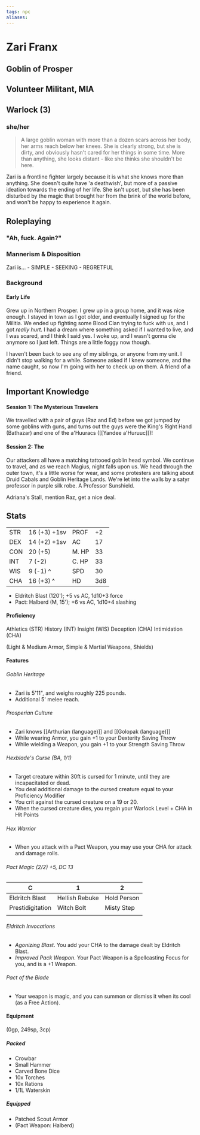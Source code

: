 ```yaml
---
tags: npc
aliases:
---
```

# Zari Franx
## Goblin of Prosper
## Volunteer Militant, MIA
## Warlock (3)
### she/her

> A large goblin woman with more than a dozen scars across her body, her arms reach below her knees. She is clearly strong, but she is dirty, and obviously hasn't cared for her things in some time. More than anything, she looks distant - like she thinks she shouldn't be here. 

Zari is a frontline fighter largely because it is what she knows more than anything. She doesn't quite have 'a deathwish', but more of a passive ideation towards the ending of her life. She isn't upset, but she has been disturbed by the magic that brought her from the brink of the world before, and won't be happy to experience it again.

## Roleplaying
### "Ah, fuck. Again?"

### Mannerism & Disposition
Zari is...
	- SIMPLE
	- SEEKING
	- REGRETFUL

### Background
#### Early Life

Grew up in Northern Prosper. I grew up in a group home, and it was nice enough. I stayed in town as I got older, and eventually I signed up for the Militia. We ended up fighting some Blood Clan trying to fuck with us, and I got *really hurt*. I had a dream where something asked if I wanted to live, and I was scared, and I think I said yes. I woke up, and I wasn't gonna die anymore so I just left. Things are a little foggy now though. 

I haven't been back to see any of my siblings, or anyone from my unit. I didn't stop walking for a while. Someone asked if I knew someone, and the name caught, so now I'm going with her to check up on them. A friend of a friend.

## Important Knowledge

#### Session 1: The Mysterious Travelers

We travelled with a pair of guys (Raz and Ed) before we got jumped by some goblins with guns, and turns out the guys were the King's Right Hand (Bathazar) and one of the a'Huuracs ([[Yandee a'Huruuc]])!

#### Session 2: The 

Our attackers all have a matching tattooed goblin head symbol. We continue to travel, and as we reach Magius, night falls upon us. We head through the outer town, it's a little worse for wear, and some protesters are talking about Druid Cabals and Goblin Heritage Lands. We're let into the walls by a satyr professor in purple silk robe. A Professor Sunshield.

Adriana's Stall, mention Raz, get a nice deal.

## Stats

|     |              |       |     |
| --- | ------------ | ----- | --- |
| STR | 16 (+3) +1sv | PROF  | +2  |
| DEX | 14 (+2) +1sv | AC    | 17  |
| CON | 20 (+5)      | M. HP | 33  |
| INT | 7  (-2)      | C. HP | 33  |
| WIS | 9  (-1) ^    | SPD   | 30  |
| CHA | 16 (+3) ^    | HD    | 3d8 |

- Eldritch Blast (120'); +5 vs AC, 1d10+3 force
- Pact: Halberd (M, 15'); +6 vs AC, 1d10+4 slashing

#### Proficiency

Athletics (STR)
History (INT)
Insight (WIS)
Deception (CHA)
Intimidation (CHA)

(Light & Medium Armor, Simple & Martial Weapons, Shields)

#### Features
###### Goblin Heritage
- Zari is 5'11", and weighs roughly 225 pounds.
- Additional 5' melee reach.

###### Prosperian Culture
- Zari knows [[Arthurian (language)]] and [[Golopak (language)]]
- While wearing Armor, you gain +1 to your Dexterity Saving Throw
- While wielding a Weapon, you gain +1 to your Strength Saving Throw

###### Hexblade's Curse (BA, 1/1)
- Target creature within 30ft is cursed for 1 minute, until they are incapacitated or dead.
- You deal additional damage to the cursed creature equal to your Proficiency Modifier
- You crit against the cursed creature on a 19 or 20.
- When the cursed creature dies, you regain your Warlock Level + CHA in Hit Points

###### Hex Warrior
- When you attack with a Pact Weapon, you may use your CHA for attack and damage rolls.

###### Pact Magic (2/2) +5, DC 13

| C                | 1              | 2           |
| ---------------- | -------------- | ----------- |
| Eldritch Blast   | Hellish Rebuke | Hold Person |
| Prestidigitation | Witch Bolt     | Misty Step  |
|                  |                |             |

###### Eldritch Invocations
- *Agonizing Blast*. You add your CHA to the damage dealt by Eldritch Blast.
- *Improved Pack Weapon*. Your Pact Weapon is a Spellcasting Focus for you, and is a +1 Weapon.

###### Pact of the Blade
- Your weapon is magic, and you can summon or dismiss it when its cool (as a Free Action).

#### Equipment
(0gp, 249sp, 3cp)

##### Packed
- Crowbar
- Small Hammer
- Carved Bone Dice
- 10x Torches
- 10x Rations
- 1/1L Waterskin

##### Equipped
- Patched Scout Armor
- (Pact Weapon: Halberd)